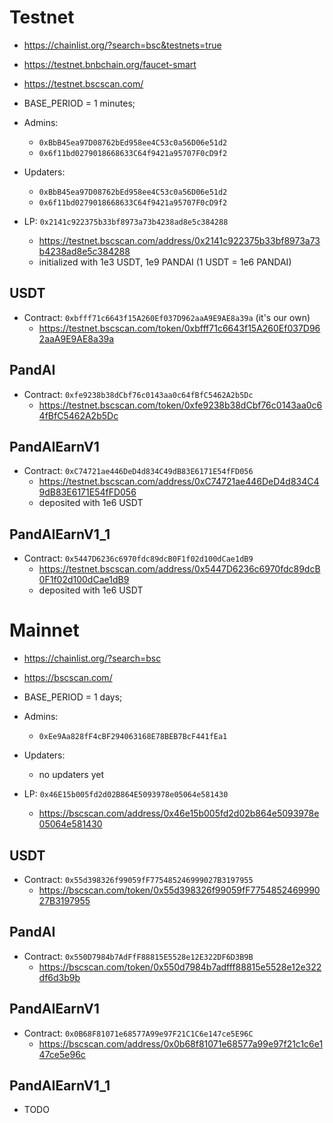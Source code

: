 # Testnet
- https://chainlist.org/?search=bsc&testnets=true
- https://testnet.bnbchain.org/faucet-smart
- https://testnet.bscscan.com/
- BASE_PERIOD = 1 minutes;

- Admins: 
  - `0xBbB45ea97D08762bEd958ee4C53c0a56D06e51d2`
  - `0x6f11bd0279018668633C64f9421a95707F0cD9f2`
- Updaters:
  - `0xBbB45ea97D08762bEd958ee4C53c0a56D06e51d2`
  - `0x6f11bd0279018668633C64f9421a95707F0cD9f2`
- LP: `0x2141c922375b33bf8973a73b4238ad8e5c384288`
  - https://testnet.bscscan.com/address/0x2141c922375b33bf8973a73b4238ad8e5c384288
  - initialized with 1e3 USDT, 1e9 PANDAI (1 USDT = 1e6 PANDAI)

## USDT
- Contract: `0xbfff71c6643f15A260Ef037D962aaA9E9AE8a39a` (it's our own)
  - https://testnet.bscscan.com/token/0xbfff71c6643f15A260Ef037D962aaA9E9AE8a39a

## PandAI
- Contract: `0xfe9238b38dCbf76c0143aa0c64fBfC5462A2b5Dc`
  - https://testnet.bscscan.com/token/0xfe9238b38dCbf76c0143aa0c64fBfC5462A2b5Dc

## PandAIEarnV1
- Contract: `0xC74721ae446DeD4d834C49dB83E6171E54fFD056`
  - https://testnet.bscscan.com/address/0xC74721ae446DeD4d834C49dB83E6171E54fFD056
  - deposited with 1e6 USDT

## PandAIEarnV1_1
- Contract: `0x5447D6236c6970fdc89dcB0F1f02d100dCae1dB9`
  - https://testnet.bscscan.com/address/0x5447D6236c6970fdc89dcB0F1f02d100dCae1dB9
  - deposited with 1e6 USDT


# Mainnet
- https://chainlist.org/?search=bsc
- https://bscscan.com/
- BASE_PERIOD = 1 days;

- Admins: 
  - `0xEe9Aa828fF4cBF294063168E78BEB7BcF441fEa1`
- Updaters:
  - no updaters yet
- LP: `0x46E15b005fd2d02B864E5093978e05064e581430`
  - https://bscscan.com/address/0x46e15b005fd2d02b864e5093978e05064e581430

## USDT
- Contract: `0x55d398326f99059fF775485246999027B3197955`
  - https://bscscan.com/token/0x55d398326f99059fF775485246999027B3197955

## PandAI
- Contract: `0x550D7984b7AdFfF88815E5528e12E322DF6D3B9B`
  - https://bscscan.com/token/0x550d7984b7adfff88815e5528e12e322df6d3b9b

## PandAIEarnV1
- Contract: `0x0B68F81071e68577A99e97F21C1C6e147ce5E96C`
  - https://bscscan.com/address/0x0b68f81071e68577a99e97f21c1c6e147ce5e96c
  
## PandAIEarnV1_1
- TODO
